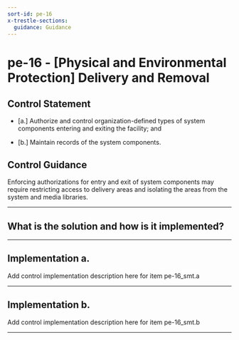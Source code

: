 ```yaml
---
sort-id: pe-16
x-trestle-sections:
  guidance: Guidance
---
```


# pe-16 - \[Physical and Environmental Protection\] Delivery and Removal

## Control Statement

- \[a.\] Authorize and control organization-defined types of system components entering and exiting the facility; and

- \[b.\] Maintain records of the system components.

## Control Guidance

Enforcing authorizations for entry and exit of system components may require restricting access to delivery areas and isolating the areas from the system and media libraries.

______________________________________________________________________

## What is the solution and how is it implemented?

<!-- Please leave this section blank and enter implementation details in the parts below. -->

______________________________________________________________________

## Implementation a.

Add control implementation description here for item pe-16_smt.a

______________________________________________________________________

## Implementation b.

Add control implementation description here for item pe-16_smt.b

______________________________________________________________________
